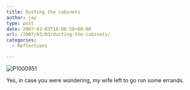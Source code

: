 ```yaml
---
title: Dusting the cabinets
author: jay
type: post
date: 2007-03-03T18:06:58+00:00
url: /2007/03/03/dusting-the-cabinets/
categories:
  - Reflections

---
```

![P1000951][1]

Yes, in case you were wondering, my wife left to go run some errands.

 [1]: https://files.rambleon.org/images/2007/03/p1000951.jpg